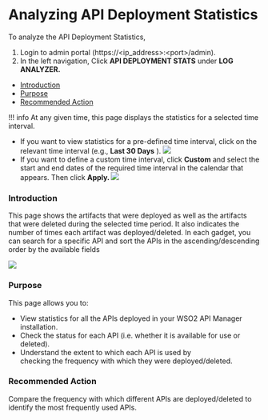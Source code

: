 # Analyzing API Deployment Statistics

To analyze the API Deployment Statistics,

1.  Login to admin portal (https://&lt;ip\_address&gt;:&lt;port&gt;/admin).
2.  In the left navigation, Click **API DEPLOYMENT STATS** under **LOG ANALYZER.**

-   [Introduction](#AnalyzingAPIDeploymentStatistics-Introduction)
-   [Purpose](#AnalyzingAPIDeploymentStatistics-Purpose)
-   [Recommended Action](#AnalyzingAPIDeploymentStatistics-RecommendedAction)

!!! info
At any given time, this page displays the statistics for a selected time interval.

-   If you want to view statistics for a pre-defined time interval, click on the relevant time interval (e.g., **Last 30 Days** ).
    ![](attachments/103335204/103335207.gif)
-   If you want to define a custom time interval, click **Custom** and select the start and end dates of the required time interval in the calendar that appears. Then click **Apply.
    ![](attachments/103335204/103335206.gif)**


### Introduction

This page shows the artifacts that were deployed as well as the artifacts that were deleted during the selected time period. It also indicates the number of times each artifact was deployed/deleted. In each gadget, you can search for a specific API and sort the APIs in the ascending/descending order by the available fields

![](attachments/103335204/103335205.gif)

### Purpose

This page allows you to:

-   View statistics for all the APIs deployed in your WSO2 API Manager installation.
-   Check the status for each API (i.e. whether it is available for use or deleted).
-   Understand the extent to which each API is used by checking the frequency with which they were deployed/deleted.

### Recommended Action

Compare the frequency with which different APIs are deployed/deleted to identify the most frequently used APIs.

